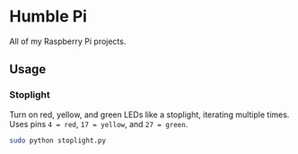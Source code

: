 # Humble Pi

All of my Raspberry Pi projects.

## Usage

### Stoplight

Turn on red, yellow, and green LEDs like a stoplight, iterating multiple times. Uses pins `4 = red`, `17 = yellow`, and `27 = green`.

```bash
sudo python stoplight.py
```
